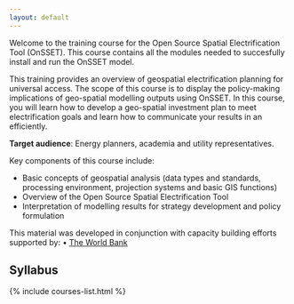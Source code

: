 ```yaml
---
layout: default
---
```

Welcome to the training course for the Open Source Spatial Electrification Tool (OnSSET). This course contains all the modules needed to succesfully install and run the OnSSET model.

This training provides an overview of geospatial electrification planning for universal access. The scope of this course is to display the policy-making implications of geo-spatial modelling outputs using OnSSET. In this course, you will learn how to develop a geo-spatial investment plan to meet electrification goals and learn how to communicate your results in an efficiently.

**Target audience**: Energy planners, academia and utility representatives.

Key components of this course include: 
* Basic concepts of geospatial analysis (data types and standards, processing environment, projection systems and basic GIS functions) 
* Overview of the Open Source Spatial Electrification Tool 
* Interpretation of modelling results for strategy development and policy formulation  

This material was developed in conjunction with capacity building efforts supported by:
•	[The World Bank](https://www.worldbank.org/) 


## Syllabus


{% include courses-list.html %}










